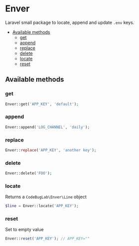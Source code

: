 # Enver <!-- omit in toc -->

Laravel small package to locate, append and update `.env` keys.

- [Available methods](#available-methods)
  - [get](#get)
  - [append](#append)
  - [replace](#replace)
  - [delete](#delete)
  - [locate](#locate)
  - [reset](#reset)

## Available methods

### get

```php
Enver::get('APP_KEY', 'default');
```

### append

```php
Enver::append('LOG_CHANNEL', 'daily');
```

### replace

```php
Enver::replace('APP_KEY', 'another key');
```

### delete

```php
Enver::delete('FOO');
```

### locate

Returns a `CodeBugLab\Enver\Line` object

```php
$line = Enver::locate('APP_KEY');
```

### reset

Set to empty value

```php
Enver::reset('APP_KEY'); // APP_KEY=""
```
